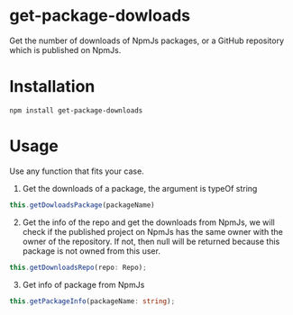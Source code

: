 # get-package-dowloads
Get the number of downloads of NpmJs packages, or a GitHub repository which is published on NpmJs.

# Installation
```
npm install get-package-downloads
```

# Usage

Use any function that fits your case.

1) Get the downloads of a package, the argument is typeOf string
```ts
this.getDowloadsPackage(packageName)
```

2) Get the info of the repo and get the downloads from NpmJs, we will check if the published project on NpmJs has the same owner with the owner of the repository. If not, then null will be returned because this package is not owned from this user.
```ts
this.getDownloadsRepo(repo: Repo);
```
3) Get info of package from NpmJs
```ts
this.getPackageInfo(packageName: string);
```
